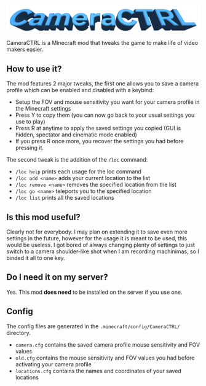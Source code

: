 ![Mod logo](/src/main/resources/logo.png)

CameraCTRL is a Minecraft mod that tweaks the game to make life of video makers easier.

## How to use it?
The mod features 2 major tweaks, the first one allows you to save a camera profile which can be enabled and disabled with a keybind:
* Setup the FOV and mouse sensitivity you want for your camera profile in the Minecraft settings
* Press Y to copy them (you can now go back to your usual settings you use to play)
* Press R at anytime to apply the saved settings you copied (GUI is hidden, spectator and cinematic mode enabled)
* If you press R once more, you recover the settings you had before pressing it.

The second tweak is the addition of the `/loc` command:
* `/loc help` prints each usage for the loc command
* `/loc add <name>` adds your current location to the list
* `/loc remove <name>` removes the specified location from the list
* `/loc go <name>` teleports you to the specified location
* `/loc list` prints all the saved locations

## Is this mod useful?
Clearly not for everybody. I may plan on extending it to save even more settings in the future, however for the usage it is meant to be used, this would be useless. I got bored of always changing plenty of settings to just switch to a camera shoulder-like shot when I am recording machinimas, so I binded it all to one key.

## Do I need it on my server?
Yes. This mod **does need** to be installed on the server if you use one.

## Config
The config files are generated in the `.minecraft/config/CameraCTRL/` directory.
* `camera.cfg` contains the saved camera profile mouse sensitivity and FOV values
* `old.cfg` contains the mouse sensitivity and FOV values you had before activating your camera profile
* `locations.cfg` contains the names and coordinates of your saved locations